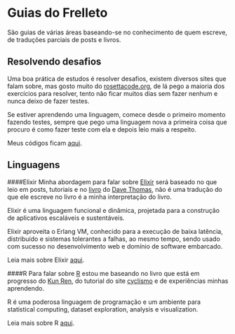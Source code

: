 Guias do Frelleto
==
São guias de várias áreas baseando-se no conhecimento de quem escreve, de traduções parciais de posts e livros.

Resolvendo desafios
--
Uma boa prática de estudos é resolver desafios, existem diversos sites que falam sobre, mas gosto muito do [rosettacode.org][rosetta_task], de lá pego a maioria dos exercícios para resolver, tento não ficar muitos dias sem fazer nenhum e nunca deixo de fazer testes.

Se estiver aprendendo uma linguagem, comece desde o primeiro momento fazendo testes, sempre que pego uma linguagem nova a primeira coisa que procuro é como fazer teste com ela e depois leio mais a respeito.

Meus códigos ficam [aqui][rosetta_zampi].

Linguagens
--
####Elixir
Minha abordagem para falar sobre [Elixir][elixir] será baseado no que leio em posts, tutoriais e no [livro][book_pragprog_elixir] do [Dave Thomas][site_dave_thomas], não é uma tradução do que ele escreve no livro é a minha interpretação do livro.

Elixir é uma linguagem funcional e dinâmica, projetada para a construção de aplicativos escaláveis e sustentáveis.

Elixir aproveita o Erlang VM, conhecido para a execução de baixa latência, distribuído e sistemas tolerantes a falhas, ao mesmo tempo, sendo usado com sucesso no desenvolvimento web e domínio de software embarcado.

Leia mais sobre Elixir [aqui][elixir_instalation].

####R
Para falar sobre [R][r_language] estou me baseando no livro que está em progresso do [Kun Ren][book_kun_ren], do tutorial do site [cyclismo][cyclismo_tutorial] e de experiências minhas aprendendo.

R é uma poderosa linguagem de programação e um ambiente para statistical computing, dataset exploration, analysis e visualization.

Leia mais sobre R [aqui][r_instalation].

[rosetta_task]: http://rosettacode.org/wiki/Category:Programming_Tasks
[rosetta_zampi]: https://github.com/vagnerzampieri/rosettacode
[elixir]: http://elixir-lang.org/
[book_pragprog_elixir]: https://pragprog.com/book/elixir/programming-elixir
[site_dave_thomas]: http://pragdave.me/
[elixir_instalation]: https://github.com/frelleto/guides/blob/master/languages/elixir/README.md
[r_language]: http://www.r-project.org/
[book_kun_ren]: http://renkun.me/learnR/index.html
[cyclismo_tutorial]: http://www.cyclismo.org/tutorial/R/index.html
[r_instalation]: https://github.com/frelleto/guides/blob/master/languages/R/README.md

